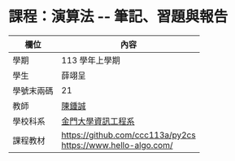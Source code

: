 # 課程：演算法 -- 筆記、習題與報告

欄位 | 內容
-----|--------
學期 | 113 學年上學期
學生 |  薛翊呈
學號末兩碼 | 21
教師 | [陳鍾誠](https://www.nqu.edu.tw/educsie/index.php?act=blog&code=list&ids=4)
學校科系 | [金門大學資訊工程系](https://www.nqu.edu.tw/educsie/index.php)
課程教材 | https://github.com/ccc113a/py2cs <br/> https://www.hello-algo.com/
